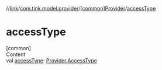 //[link](../../index.md)/[com.tink.model.provider](../index.md)/[[common]Provider](index.md)/[accessType](access-type.md)



# accessType  
[common]  
Content  
val [accessType](access-type.md): [Provider.AccessType](-access-type/index.md)  



